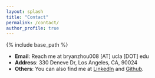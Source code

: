 ```yaml
---
layout: splash
title: "Contact"
permalink: /contact/
author_profile: true
---
```


{% include base_path %}

- **Email**: Reach me at bryanzhou008 [AT] ucla [DOT] edu
- **Address**: 330 Deneve Dr, Los Angeles, CA, 90024
- **Others**: You can also find me at [LinkedIn](https://www.linkedin.com/in/yu-zhou-997359178/) and [Github](https://github.com/bryanzhou008).
